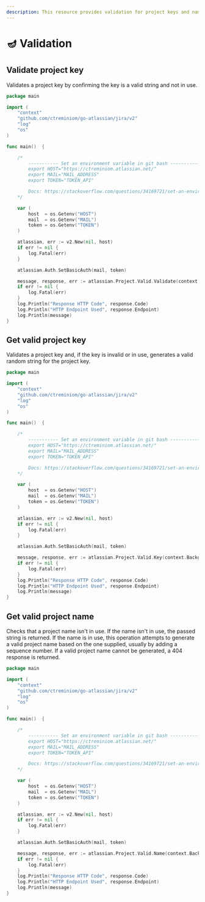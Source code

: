 ```yaml
---
description: This resource provides validation for project keys and names.
---
```


# 🪔 Validation

## Validate project key

Validates a project key by confirming the key is a valid string and not in use.

```go
package main

import (
	"context"
	"github.com/ctreminiom/go-atlassian/jira/v2"
	"log"
	"os"
)

func main()  {

	/*
		----------- Set an environment variable in git bash -----------
		export HOST="https://ctreminiom.atlassian.net/"
		export MAIL="MAIL_ADDRESS"
		export TOKEN="TOKEN_API"

		Docs: https://stackoverflow.com/questions/34169721/set-an-environment-variable-in-git-bash
	*/

	var (
		host  = os.Getenv("HOST")
		mail  = os.Getenv("MAIL")
		token = os.Getenv("TOKEN")
	)

	atlassian, err := v2.New(nil, host)
	if err != nil {
		log.Fatal(err)
	}

	atlassian.Auth.SetBasicAuth(mail, token)

	message, response, err := atlassian.Project.Valid.Validate(context.Background(), "KP")
	if err != nil {
		log.Fatal(err)
	}
	log.Println("Response HTTP Code", response.Code)
	log.Println("HTTP Endpoint Used", response.Endpoint)
	log.Println(message)
}
```

## Get valid project key

Validates a project key and, if the key is invalid or in use, generates a valid random string for the project key.

```go
package main

import (
	"context"
	"github.com/ctreminiom/go-atlassian/jira/v2"
	"log"
	"os"
)

func main()  {

	/*
		----------- Set an environment variable in git bash -----------
		export HOST="https://ctreminiom.atlassian.net/"
		export MAIL="MAIL_ADDRESS"
		export TOKEN="TOKEN_API"

		Docs: https://stackoverflow.com/questions/34169721/set-an-environment-variable-in-git-bash
	*/

	var (
		host  = os.Getenv("HOST")
		mail  = os.Getenv("MAIL")
		token = os.Getenv("TOKEN")
	)

	atlassian, err := v2.New(nil, host)
	if err != nil {
		log.Fatal(err)
	}

	atlassian.Auth.SetBasicAuth(mail, token)

	message, response, err := atlassian.Project.Valid.Key(context.Background(), "KP")
	if err != nil {
		log.Fatal(err)
	}
	log.Println("Response HTTP Code", response.Code)
	log.Println("HTTP Endpoint Used", response.Endpoint)
	log.Println(message)
}
```

## Get valid project name

Checks that a project name isn't in use. If the name isn't in use, the passed string is returned. If the name is in use, this operation attempts to generate a valid project name based on the one supplied, usually by adding a sequence number. If a valid project name cannot be generated, a 404 response is returned.

```go
package main

import (
	"context"
	"github.com/ctreminiom/go-atlassian/jira/v2"
	"log"
	"os"
)

func main()  {

	/*
		----------- Set an environment variable in git bash -----------
		export HOST="https://ctreminiom.atlassian.net/"
		export MAIL="MAIL_ADDRESS"
		export TOKEN="TOKEN_API"

		Docs: https://stackoverflow.com/questions/34169721/set-an-environment-variable-in-git-bash
	*/

	var (
		host  = os.Getenv("HOST")
		mail  = os.Getenv("MAIL")
		token = os.Getenv("TOKEN")
	)

	atlassian, err := v2.New(nil, host)
	if err != nil {
		log.Fatal(err)
	}

	atlassian.Auth.SetBasicAuth(mail, token)

	message, response, err := atlassian.Project.Valid.Name(context.Background(), "KP")
	if err != nil {
		log.Fatal(err)
	}
	log.Println("Response HTTP Code", response.Code)
	log.Println("HTTP Endpoint Used", response.Endpoint)
	log.Println(message)
}

```
